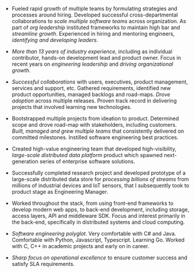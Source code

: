 - Fueled rapid growth of multiple teams by formulating strategies and processes around hiring. Developed successful cross-departmental collaborations to _scale multiple software teams_ across organization. As part of _org leadership_ instituted frameworks to maintain high bar and _streamline growth_. Experienced in hiring and mentoring engineers, _identifying and developing leaders_.

- _More than 13 years of industry experience_, including as individual contributor, hands-on development lead and product owner. Focus in recent years on _engineering leadership_ and _driving organizational growth_.

- _Successful collaborations_ with users, executives, product management, services and support, etc. Gathered requirements, identified new product opportunities, managed backlogs and road-maps. _Drove adoption_ across multiple releases. Proven track record in delivering projects that involved learning new technologies.

- Bootstrapped multiple projects from ideation to product. Determined scope and drove road-map with stakeholders, including customers. _Built, managed and grew multiple teams_ that consistently delivered on committed milestones. Instilled software engineering best practices.

- Created high-value engineering team that developed high-visibility, _large-scale distributed data platform_ product which spawned next-generation series of enterprise software solutions.

- Successfully completed research project and developed prototype of a large-scale distributed data store for _processing billions of streams_ from millions of industrial devices and IoT sensors, that I subsequently took to product stage as Engineering Manager.

- Worked throughout the stack, from using front-end frameworks to develop modern web apps, to back-end development, including storage, access layers, API and middleware SDK. Focus and interest primarily in the back-end, specifically in distributed systems and cloud computing.

- _Software engineering polyglot_. Very comfortable with C# and Java. Comfortable with Python, Javascript, Typescript. Learning Go. Worked with C, C++ in academic projects and early on in career.

- _Sharp focus on operational excellence_ to ensure customer success and satisfy SLA requirements.
